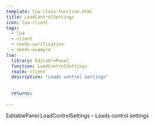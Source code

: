 ```yaml
---
template: lua-class-function.html
title: LoadControlSettings
icon: lua-client
tags:
  - lua
  - client
  - needs-verification
  - needs-example
lua:
  library: EditablePanel
  function: LoadControlSettings
  realm: client
  description: "Loads control settings"
  
  
  returns:
    
---
```


<div class="lua__search__keywords">
EditablePanel:LoadControlSettings &#x2013; Loads control settings
</div>
